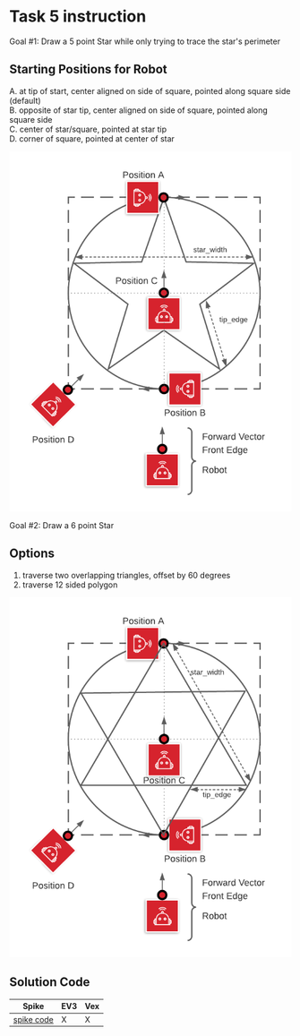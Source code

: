 # Task 5 instruction

Goal #1: Draw a 5 point Star while only trying to trace the star's perimeter

## Starting Positions for Robot

A. at tip of start, center aligned on side of square, pointed along square side (default)  
B. opposite of star tip, center aligned on side of square, pointed along square side  
C. center of star/square, pointed at star tip  
D. corner of square, pointed at center of star  

![view](./images/Star5ptPositions.png)

Goal #2: Draw a 6 point Star

## Options

1. traverse two overlapping triangles, offset by 60 degrees
2. traverse 12 sided polygon

![view](./images/Star6ptPositions.png)

## Solution Code

|Spike|EV3|Vex
|-----|---|---
[spike code](../spike-prime/task5.py)| X | X